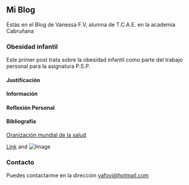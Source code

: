 ## Mi Blog

Estás en el Blog de Vanessa F.V, alumna de T.C.A.E. en la academia Cabruñana

### Obesidad infantil

Este primer post trata sobre la obesidad infantil como parte del trabajo personal para la asignatura P.S.P.

#### Justificación
#### Información
#### Reflexión Personal
#### Bibliografía

[Oranización mundial de la salud](https://www.who.int/dietphysicalactivity/childhood/es/)



[Link](url) and ![Image](src)

### Contacto

Puedes contactarme en la dirección vafovi@hotmail.com
